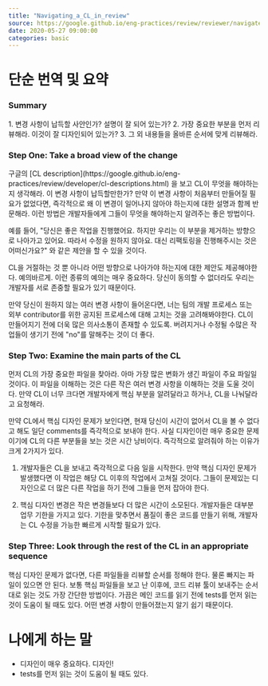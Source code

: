 ```yaml
---
title: "Navigating_a_CL_in_review"
source: https://google.github.io/eng-practices/review/reviewer/navigate.html
date: 2020-05-27 09:00:00
categories: basic
---
```

<h1>단순 번역 및 요약</h1>
<h3>Summary</h3>
1. 변경 사항이 납득할 사안인가? 설명이 잘 되어 있는가?
2. 가장 중요한 부분을 먼저 리뷰해라. 이것이 잘 디자인되어 있는가?
3. 그 외 내용들을 올바른 순서에 맞게 리뷰해라.

<h3>Step One: Take a broad view of the change</h3>
구글의 [CL description](https://google.github.io/eng-practices/review/developer/cl-descriptions.html) 을 보고 CL이 무엇을 해야하는지 생각해라. 이 변경 사항이 납득할만한가? 만약 이 변경 사항이 처음부터 만들어질 필요가 없었다면, 즉각적으로 왜 이 변경이 일어나지 않아야 하는지에 대한 설명과 함께 반문해라. 이런 방법은 개발자들에게 그들이 무엇을 해야하는지 알려주는 좋은 방법이다.

예를 들어, "당신은 좋은 작업을 진행했어요. 하지만 우리는 이 부분을 제거하는 방향으로 나아가고 있어요. 따라서 수정을 원하지 않아요. 대신 리팩토링을 진행해주시는 것은 어떠신가요?" 와 같은 제안을 할 수 있을 것이다.

CL을 거절하는 것 뿐 아니라 어떤 방향으로 나아가야 하는지에 대한 제안도 제공해야한다. 예의바르게. 이런 종류의 예의는 매우 중요하다. 당신이 동의할 수 없더라도 우리는 개발자를 서로 존중할 필요가 있기 때문이다.

만약 당신이 원하지 않는 여러 변경 사항이 들어온다면, 너는 팀의 개발 프로세스 또는 외부 contributor를 위한 공지된 프로세스에 대해 고치는 것을 고려해봐야한다. CL이 만들어지기 전에 더욱 많은 의사소통이 존재할 수 있도록. 버려지거나 수정될 수많은 작업들이 생기기 전에 "no"를 말해주는 것이 더 좋다.

<h3>Step Two: Examine the main parts of the CL</h3>
먼저 CL의 가장 중요한 파일을 찾아라. 아마 가장 많은 변화가 생긴 파일이 주요 파일일 것이다. 이 파일을 이해하는 것은 다른 작은 여러 변경 사항을 이해하는 것을 도울 것이다. 만약 CL이 너무 크다면 개발자에게 핵심 부분을 알려달라고 하거나, CL을 나눠달라고 요청해라.

만약 CL에서 핵심 디자인 문제가 보인다면, 현재 당신이 시간이 없어서 CL을 볼 수 없다고 해도 일단 comments를 즉각적으로 보내야 한다. 사실 디자인이란 매우 중요한 문제이기에 CL의 다른 부분들을 보는 것은 시간 낭비이다. 즉각적으로 알려줘야 하는 이유가 크게 2가지가 있다.

1. 개발자들은 CL을 보내고 즉각적으로 다음 일을 시작한다. 만약 핵심 디자인 문제가 발생했다면 이 작업은 해당 CL 이후의 작업에서 고쳐질 것이다. 그들이 문제있는 디자인으로 더 많은 다른 작업을 하기 전에 그들을 먼저 잡아야 한다.

2. 핵심 디자인 변경은 작은 변경들보다 더 많은 시간이 소모된다. 개발자들은 대부분 업무 기한을 가지고 있다. 기한을 맞추면서 품질이 좋은 코드를 만들기 위해, 개발자는 CL 수정을 가능한 빠르게 시작할 필요가 있다.

<h3>Step Three: Look through the rest of the CL in an appropriate sequence</h3>
핵심 디자인 문제가 없다면, 다른 파일들을 리뷰할 순서를 정해야 한다. 물론 빠지는 파일이 있으면 안 된다. 보통 핵심 파일들을 보고 난 이후에, 코드 리뷰 툴이 보내주는 순서대로 읽는 것도 가장 간단한 방법이다. 가끔은 메인 코드를 읽기 전에 tests를 먼저 읽는 것이 도움이 될 때도 있다. 어떤 변경 사항이 만들어졌는지 알기 쉽기 때문이다.

<h1>나에게 하는 말</h1>

* 디자인이 매우 중요하다. 디자인!
* tests를 먼저 읽는 것이 도움이 될 때도 있다.